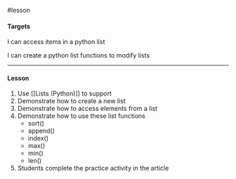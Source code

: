 #lesson 

#### Targets
I can access items in a python list

I can create a python list functions to modify lists

---
#### Lesson

1. Use [[Lists (Python)]] to support
2. Demonstrate how to create a new list
3. Demonstrate how to access elements from a list
4. Demonstrate how to use these list functions
	* sort()
	* append()
	* index()
	* max()
	* min()
	* len()
5. Students complete the practice activity in the article

